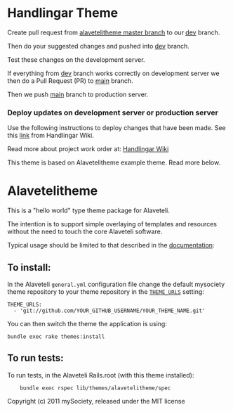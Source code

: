 Handlingar Theme
==============

Create pull request from [alavetelitheme master branch](https://github.com/mysociety/alavetelitheme/tree/master) to our [dev](https://github.com/handlingar/handlingar-theme/tree/dev) branch.

Then do your suggested changes and pushed into [dev](https://github.com/handlingar/handlingar-theme/tree/dev) branch.

Test these changes on the development server.

If everything from [dev](https://github.com/handlingar/handlingar-theme/tree/dev) branch works correctly on development server we then do a Pull Request (PR) to [main](https://github.com/handlingar/handlingar-theme/tree/main) branch.

Then we push [main](https://github.com/handlingar/handlingar-theme/tree/main) branch to production server.

### Deploy updates on development server or production server
Use the following instructions to deploy changes that have been made. See this [link](https://gitlab.com/handlingar/handlingar/-/wikis/Uppdatera-tema) from Handlingar Wiki.

Read more about project work order at: [Handlingar Wiki](https://gitlab.com/handlingar/handlingar/-/wikis/)

This theme is based on Alavetelitheme example theme. Read more below.

Alavetelitheme
==============

This is a "hello world" type theme package for Alaveteli.

The intention is to support simple overlaying of templates and
resources without the need to touch the core Alaveteli software.

Typical usage should be limited to that described in the [documentation](http://alaveteli.org/docs/customising/themes/):


## To install:

In the Alaveteli `general.yml` configuration file change the default mysociety  theme repository to your theme repository in the [`THEME_URLS`](http://alaveteli.org/docs/customising/config/#theme_urls) setting:

    THEME_URLS:
      - 'git://github.com/YOUR_GITHUB_USERNAME/YOUR_THEME_NAME.git'

You can then switch the theme the application is using:

    bundle exec rake themes:install

## To run tests:

To run tests, in the Alaveteli Rails.root (with this theme installed):

        bundle exec rspec lib/themes/alavetelitheme/spec


Copyright (c) 2011 mySociety, released under the MIT license
